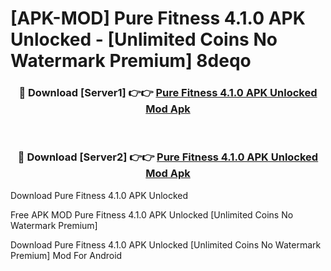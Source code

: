 # [APK-MOD] Pure Fitness 4.1.0 APK Unlocked - [Unlimited Coins No Watermark Premium] 8deqo



<div align="center">
<h3>🔴 Download [Server1] 👉👉 <a href="https://momento.my/?title=Pure_Fitness_4.1.0_APK_Unlocked">Pure Fitness 4.1.0 APK Unlocked Mod Apk</a></h3><br>

<h3>🔴 Download [Server2] 👉👉 <a href="https://momento.my/?title=Pure_Fitness_4.1.0_APK_Unlocked">Pure Fitness 4.1.0 APK Unlocked Mod Apk</a></h3>
</div>



Download Pure Fitness 4.1.0 APK Unlocked 

Free APK MOD Pure Fitness 4.1.0 APK Unlocked [Unlimited Coins No Watermark Premium]

Download Pure Fitness 4.1.0 APK Unlocked [Unlimited Coins No Watermark Premium] Mod For Android
